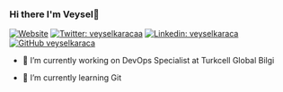 ### Hi there I'm Veysel👋

[![Website](https://img.shields.io/website?label=veyselkaraca.com.tr&style=for-the-badge&url=https%3A%2F%2Fveyselkaraca.com.tr)](https://www.veyselkaraca.com.tr)
[![Twitter: veyselkaracaa](https://img.shields.io/twitter/follow/veyselkaracaa?color=1DA1F2&logo=twitter&style=for-the-badge)](https://twitter.com/veyselkaracaa)
[![Linkedin: veyselkaraca](https://img.shields.io/badge/-veyselkaraca-blue?style=flat-square&logo=Linkedin&logoColor=white&link=https://www.linkedin.com/in/veyselkaraca/)](https://www.linkedin.com/in/veyselkaraca/)
[![GitHub veyselkaraca](https://img.shields.io/github/followers/thaiane?label=follow&style=social)](https://github.com/veyselkaraca)

- 🔭 I’m currently working on DevOps Specialist at Turkcell Global Bilgi

- 🌱 I’m currently learning Git


[website]: https://www.veyselkaraca.com.tr/
[twitter]: https://twitter.com/veysellkrc
[instagram]: https://www.instagram.com/veysell.krc/
[linkedin]: https://www.linkedin.com/in/veyselkaraca/

<!--
- 👯 I’m looking to collaborate on ...
- 🤔 I’m looking for help with ...
- 💬 Ask me about ...
- 📫 How to reach me: ...
- 😄 Pronouns: ...
- ⚡ Fun fact: ...
-->
